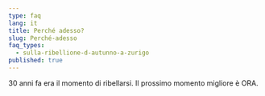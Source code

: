 ```yaml
---
type: faq
lang: it
title: Perché adesso?
slug: Perché-adesso
faq_types:
  - sulla-ribellione-d-autunno-a-zurigo
published: true
---
```

30 anni fa era il momento di ribellarsi. Il prossimo momento migliore è ORA.